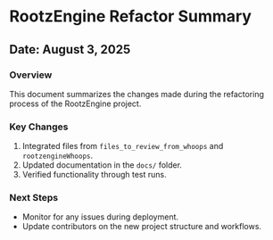 # RootzEngine Refactor Summary

## Date: August 3, 2025

### Overview
This document summarizes the changes made during the refactoring process of the RootzEngine project.

### Key Changes
1. Integrated files from `files_to_review_from_whoops` and `rootzengineWhoops`.
2. Updated documentation in the `docs/` folder.
3. Verified functionality through test runs.

### Next Steps
- Monitor for any issues during deployment.
- Update contributors on the new project structure and workflows.
